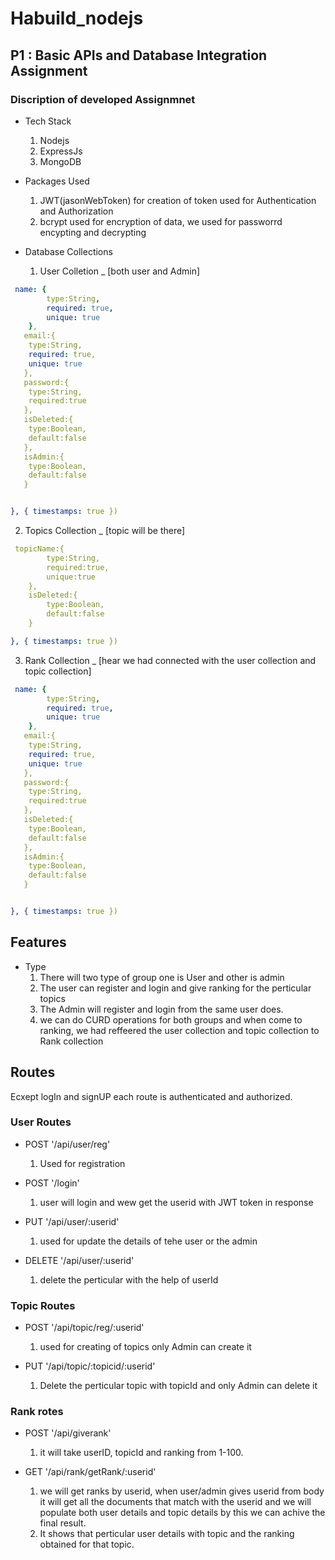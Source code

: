 # Habuild_nodejs

## P1 : Basic APIs and Database Integration Assignment 

### Discription of developed Assignmnet

- Tech Stack
  1) Nodejs
  2) ExpressJs
  3) MongoDB

- Packages Used 
  1) JWT(jasonWebToken) for creation of token used for Authentication and Authorization
  2) bcrypt used for encryption of data, we used for passworrd encypting and decrypting

- Database Collections
  1) User Colletion _ [both user and Admin]
```yaml
 name: {
        type:String,
        required: true,
        unique: true
    },
   email:{
    type:String,
    required: true,
    unique: true
   },
   password:{
    type:String,
    required:true
   },
   isDeleted:{
    type:Boolean,
    default:false
   },
   isAdmin:{
    type:Boolean,
    default:false
   }


}, { timestamps: true })
```
  2) Topics Collection _  [topic will be there]
```yaml
 topicName:{
        type:String,
        required:true,
        unique:true
    }, 
    isDeleted:{
        type:Boolean,
        default:false
    }

}, { timestamps: true })
```
 
  3) Rank Collection _ [hear we had connected with the user collection and topic collection]
```yaml
 name: {
        type:String,
        required: true,
        unique: true
    },
   email:{
    type:String,
    required: true,
    unique: true
   },
   password:{
    type:String,
    required:true
   },
   isDeleted:{
    type:Boolean,
    default:false
   },
   isAdmin:{
    type:Boolean,
    default:false
   }


}, { timestamps: true })
```

## Features 

- Type 
  1) There will two type of group one is User and other is admin 
  2) The user can register and login and give ranking for the perticular topics 
  3) The Admin will register and login from the same user does.
  4) we can do CURD operations for both groups and when come to ranking, we had reffeered the user collection and topic collection to Rank collection

## Routes

Ecxept logIn and signUP each route is authenticated and authorized. 

### User Routes
-  POST '/api/user/reg'
   1) Used for registration 

- POST '/login'
  1) user will login and wew get the userid with JWT token in response

- PUT '/api/user/:userid'
  1) used for update the details of tehe user or the admin

- DELETE '/api/user/:userid'
  1) delete the perticular with the help of userId



### Topic Routes
- POST '/api/topic/reg/:userid'
  1) used for creating of topics only Admin can create it

- PUT '/api/topic/:topicid/:userid'
  1) Delete the perticular topic with topicId and only Admin can delete it


### Rank rotes
- POST '/api/giverank'
  1) it will take userID, topicId and ranking from 1-100.

- GET '/api/rank/getRank/:userid'
  1) we will get ranks by userid, when user/admin gives userid from body it will get all the documents that match with the userid and we will populate both user details and topic details by this we can achive the final result. 
  2) It shows that perticular user details with topic and the ranking obtained for that topic.
